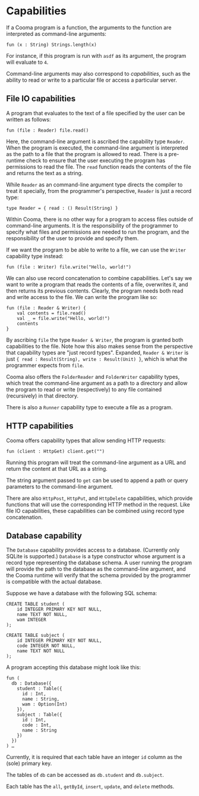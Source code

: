 # Capabilities

If a Cooma program is a function, the arguments to the function are interpreted
as command-line arguments:

```
fun (x : String) Strings.length(x)
```

For instance, if this program is run with `asdf` as its argument, the program
will evaluate to `4`.

Command-line arguments may also correspond to _capabilities_, such as the
ability to read or write to a particular file or access a particular server.

## File IO capabilities

A program that evaluates to the text of a file specified by the user can be
written as follows:

```
fun (file : Reader) file.read()
```

Here, the command-line argument is ascribed the capability type `Reader`. When
the program is executed, the command-line argument is interpreted as the path
to a file that the program is allowed to read. There is a pre-runtime check to
ensure that the user executing the program has permissions to read the file.
The `read` function reads the contents of the file and returns the text as a
string.

While `Reader` as an command-line argument type directs the compiler to treat
it specially, from the programmer's perspective, `Reader` is just a record
type:

```
type Reader = { read : () Result(String) }
```

Within Cooma, there is no other way for a program to access files outside of
command-line arguments. It is the responsibility of the programmer to specify
what files and permissions are needed to run the program, and the
responsibility of the user to provide and specify them.

If we want the program to be able to write to a file, we can use the `Writer`
capability type instead:

```
fun (file : Writer) file.write("Hello, world!")
```

We can also use record concatenation to combine capabilities. Let's say we want
to write a program that reads the contents of a file, overwrites it, and then
returns its previous contents. Clearly, the program needs both read and write
access to the file. We can write the program like so:

```
fun (file : Reader & Writer) {
    val contents = file.read()
    val _ = file.write("Hello, world!")
    contents
}
```

By ascribing `file` the type `Reader & Writer`, the program is granted both
capabilities to the file. Note how this also makes sense from the perspective
that capability types are "just record types". Expanded, `Reader & Writer` is
just `{ read : Result(String), write : Result(Unit) }`, which is what the
programmer expects from `file`.

Cooma also offers the `FolderReader` and `FolderWriter` capability types, which
treat the command-line argument as a path to a directory and allow the program
to read or write (respectively) to any file contained (recursively) in that
directory.

There is also a `Runner` capability type to execute a file as a program.

## HTTP capabilities

Cooma offers capability types that allow sending HTTP requests:

```
fun (client : HttpGet) client.get("")
```

Running this program will treat the command-line argument as a URL and return
the content at that URL as a string.

The string argument passed to `get` can be used to append a path or query
parameters to the command-line argument.

There are also `HttpPost`, `HttpPut`, and `HttpDelete` capabilities, which
provide functions that will use the corresponding HTTP method in the request.
Like file IO capabilities, these capabilities can be combined using record type
concatenation.

## Database capability

The `Database` capability provides access to a database. (Currently only SQLite
is supported.) `Database` is a type constructor whose argument is a record type
representing the database schema. A user running the program will provide the
path to the database as the command-line argument, and the Cooma runtime will
verify that the schema provided by the programmer is compatible with the actual
database.

Suppose we have a database with the following SQL schema:

```
CREATE TABLE student (
    id INTEGER PRIMARY KEY NOT NULL,
    name TEXT NOT NULL,
    wam INTEGER
);

CREATE TABLE subject (
    id INTEGER PRIMARY KEY NOT NULL,
    code INTEGER NOT NULL,
    name TEXT NOT NULL
);
```

A program accepting this database might look like this:

```
fun (
  db : Database({
    student : Table({
      id : Int,
      name : String,
      wam : Option(Int)
    }),
    subject : Table({
      id : Int,
      code : Int,
      name : String
    })
  })
) …
```

Currently, it is required that each table have an integer `id` column as the
(sole) primary key.

The tables of `db` can be accessed as `db.student` and `db.subject`.

Each table has the `all`, `getById`, `insert`, `update`, and `delete` methods.
